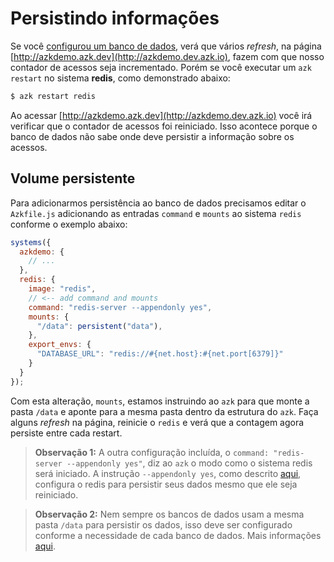 # Persistindo informações

Se você [configurou um banco de dados](database.md), verá que vários _refresh_, na página [http://azkdemo.azk.dev](http://azkdemo.dev.azk.io), fazem com que nosso contador de acessos seja incrementado. Porém se você executar um `azk restart` no sistema __redis__, como demonstrado abaixo:

```bash
$ azk restart redis
```

Ao acessar [http://azkdemo.azk.dev](http://azkdemo.dev.azk.io) você irá verificar que o contador de acessos foi reiniciado. Isso acontece porque o banco de dados não sabe onde deve persistir a informação sobre os acessos.

## Volume persistente

Para adicionarmos persistência ao banco de dados precisamos editar o `Azkfile.js` adicionando as entradas `command` e `mounts` ao sistema `redis` conforme o exemplo abaixo:

```js
systems({
  azkdemo: {
    // ...
  },
  redis: {
    image: "redis",
    // <-- add command and mounts
    command: "redis-server --appendonly yes",
    mounts: {
      "/data": persistent("data"),
    },
    export_envs: {
      "DATABASE_URL": "redis://#{net.host}:#{net.port[6379]}"
    }
  }
});
```

Com esta alteração, `mounts`, estamos instruindo ao `azk` para que monte a pasta `/data` e aponte para a mesma pasta dentro da estrutura do `azk`. Faça alguns _refresh_ na página, reinicie o `redis` e verá que a contagem agora persiste entre cada restart.

> **Observação 1:** A outra configuração incluída, o `command: "redis-server --appendonly yes"`, diz ao `azk` o modo como o sistema redis será iniciado. A instrução `--appendonly yes`, como descrito [aqui](http://redis.io/topics/persistence), configura o redis para persistir seus dados mesmo que ele seja reiniciado.

> **Observação 2:** Nem sempre os bancos de dados usam a mesma pasta `/data` para persistir os dados, isso deve ser configurado conforme a necessidade de cada banco de dados. Mais informações [aqui]().

